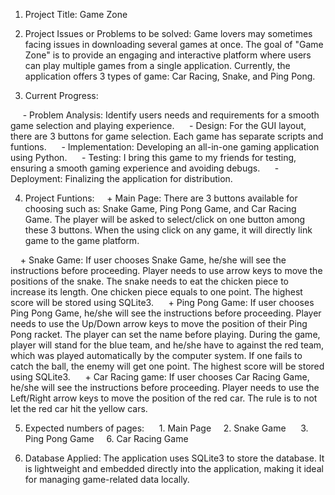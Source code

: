 1. Project Title: Game Zone
2. Project Issues or Problems to be solved: Game lovers may sometimes facing issues in downloading several games at once. The goal of "Game Zone" is to provide an engaging and interactive platform where users can play multiple games from a single application. Currently, the application offers 3 types of game: Car Racing, Snake, and Ping Pong. 

3. Current Progress:

     - Problem Analysis: Identify users needs and requirements for a smooth game selection and playing experience.
     - Design: For the GUI layout, there are 3 buttons for game selection. Each game has separate scripts and funtions.
     - Implementation: Developing an all-in-one gaming application using Python.
     - Testing: I bring this game to my friends for testing, ensuring a smooth gaming experience and avoiding debugs.
     - Deployment: Finalizing the application for distribution.



4. Project Funtions:
    + Main Page: There are 3 buttons available for choosing such as: Snake Game, Ping Pong Game, and Car Racing Game. The player will be asked to select/click on one button among these 3 buttons. When the using click on any game, it will directly link game to the game platform. 

    + Snake Game: If user chooses Snake Game, he/she will see the instructions before proceeding. Player needs to use arrow keys to move the positions of the snake. The snake needs to eat the chicken piece to increase its length. One chicken piece equals to one point. The highest score will be stored using SQLite3. 
    + Ping Pong Game: If user chooses Ping Pong Game, he/she will see the instructions before proceeding. Player needs to use the Up/Down arrow keys to move the position of their Ping Pong racket. The player can set the name before playing. During the game, player will stand for the blue team, and he/she have to against the red team, which was played automatically by the computer system. If one fails to catch the ball, the enemy will get one point. The highest score will be stored using SQLite3. 
    + Car Racing game: If user chooses Car Racing Game, he/she will see the instructions before proceeding. Player needs to use the Left/Right arrow keys to move the position of the red car. The rule is to not let the red car hit the yellow cars. 

5. Expected numbers of pages: 
    1. Main Page
    2. Snake Game 
    3. Ping Pong Game
    6. Car Racing Game

6. Database Applied: The application uses SQLite3 to store the database. It is lightweight and embedded directly into the application, making it ideal for managing game-related data locally.
